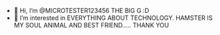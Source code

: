 - 👋 Hi, I’m @MICROTESTER123456 THE BIG G :D
- 👀 I’m interested in EVERYTHING ABOUT TECHNOLOGY.
HAMSTER IS MY SOUL ANIMAL AND BEST FRIEND.....
THANK YOU 
  
  



